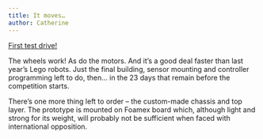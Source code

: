 ```yaml
---
title: It moves…
author: Catherine
---
```


[First test drive!](https://web.archive.org/web/20120224080908/http://www.youtube.com/watch?v=38edDuRGMBo)

The wheels work! As do the motors. And it’s a good deal faster than last year’s Lego robots.
Just the final building, sensor mounting and controller programming left to do, then… in the 23 days that remain before the competition starts.

There’s one more thing left to order – the custom-made chassis and top layer. The prototype is mounted on Foamex board which, although light and strong for its weight, will probably not be sufficient when faced with international opposition.
